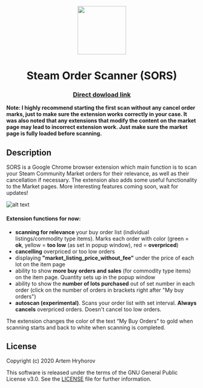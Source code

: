 <p align="center">
  <img width="128" height="128" src="https://github.com/auwaho/steam-order-scanner/blob/master/logo.png">
</p>
<h1 align="center">Steam Order Scanner (SORS)</h1>

<h3 align="center">
  <a href="https://github.com/auwaho/steam-order-scanner/releases/download/1.3.4/SORS.zip">Direct dowload link</a>
</h3>

**Note: I highly recommend starting the first scan without any cancel order marks, just to make sure the extension works correctly in your case. It was also noted that any extensions that modify the content on the market page may lead to incorrect extension work. Just make sure the market page is fully loaded before scanning.**

## Description

SORS is a Google Chrome browser extension which main function is to scan your Steam Community Market orders for their relevance, as well as their cancellation if necessary. The extension also adds some useful functionality to the Market pages. More interesting features coming soon, wait for updates!

![alt text](https://github.com/auwaho/steam-order-scanner/blob/master/screenshot.png "Steam Listings Scanner")

#### Extension functions for now: 
- **scanning for relevance** your buy order list (individual listings/commodity type items). Marks each order with color (green = **ok**, yellow = **too low** (as set in popup window), red = **overpriced**)
- **cancelling** overpriced or too low orders
- displaying **"market_listing_price_without_fee"** under the price of each lot on the item page
- ability to show **more buy orders and sales** (for commodity type items) on the item page. Quantity sets up in the popup window
- ability to show the **number of lots purchased** out of set number in each order (click on the number of orders in brackets right after "My buy orders")
- **autoscan (experimental)**. Scans your order list with set interval. **Always cancels** overpriced orders. Doesn't cancel too low orders.

The extension changes the color of the text “My Buy Orders” to gold when scanning starts and back to white when scanning is completed.

## License

Copyright (c) 2020 Artem Hryhorov

This software is released under the terms of the GNU General Public License v3.0.
See the [LICENSE](LICENSE) file for further information.
